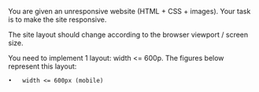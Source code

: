 You are given an unresponsive website (HTML + CSS + images). Your task is to make the site responsive. 

The site layout should change according to the browser viewport / screen size. 

You need to implement 1 layout: width <= 600p. The figures below represent this layout:

    •	width <= 600px (mobile)
